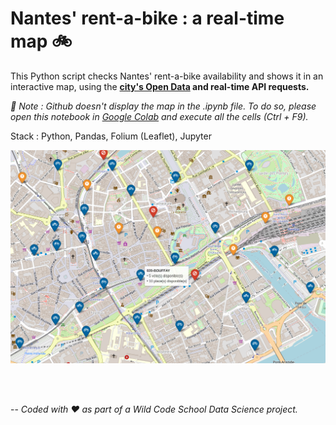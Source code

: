 # Nantes' rent-a-bike : a real-time map 🚲

This Python script checks Nantes' rent-a-bike availability and shows it in an interactive map, using the **[city's Open Data](https://data.nantesmetropole.fr) and real-time API requests.**

_📍 Note : Github doesn't display the map in the .ipynb file. To do so, please open this notebook in [Google Colab](https://colab.research.google.com/drive/1DIr55q4KxIDexnIklghxDHO1qEpHeNg7?usp=sharing) and execute all the cells (Ctrl + F9)._

Stack : Python, Pandas, Folium (Leaflet), Jupyter

![Map screenshot](./images/screenshot_map.png "Map screenshot")

<br>
<br>

--
_Coded with ❤️ as part of a Wild Code School Data Science project._
